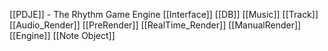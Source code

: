 [[PDJE]] - The Rhythm Game Engine
	[[Interface]]
		[[DB]]
			[[Music]]
			 [[Track]]
		[[Audio_Render]]
			[[PreRender]]
			[[RealTime_Render]]
			[[ManualRender]]
		[[Engine]]
			[[Note Object]]
			
		
